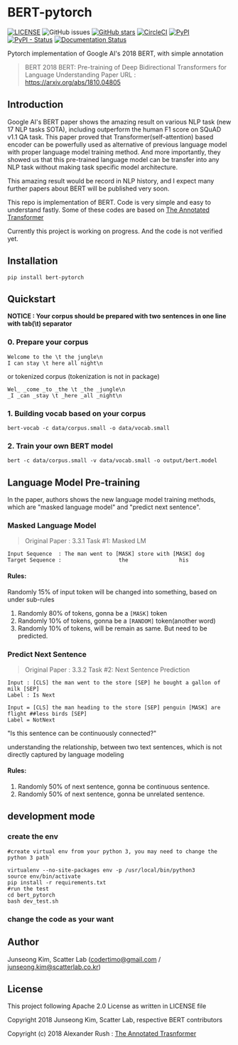 # BERT-pytorch

[![LICENSE](https://img.shields.io/github/license/codertimo/BERT-pytorch.svg)](https://github.com/codertimo/BERT-pytorch/blob/master/LICENSE)
![GitHub issues](https://img.shields.io/github/issues/codertimo/BERT-pytorch.svg)
[![GitHub stars](https://img.shields.io/github/stars/codertimo/BERT-pytorch.svg)](https://github.com/codertimo/BERT-pytorch/stargazers)
[![CircleCI](https://circleci.com/gh/codertimo/BERT-pytorch.svg?style=shield)](https://circleci.com/gh/codertimo/BERT-pytorch)
[![PyPI](https://img.shields.io/pypi/v/bert-pytorch.svg)](https://pypi.org/project/bert_pytorch/)
[![PyPI - Status](https://img.shields.io/pypi/status/bert-pytorch.svg)](https://pypi.org/project/bert_pytorch/)
[![Documentation Status](https://readthedocs.org/projects/bert-pytorch/badge/?version=latest)](https://bert-pytorch.readthedocs.io/en/latest/?badge=latest)

Pytorch implementation of Google AI's 2018 BERT, with simple annotation

> BERT 2018 BERT: Pre-training of Deep Bidirectional Transformers for Language Understanding
> Paper URL : https://arxiv.org/abs/1810.04805


## Introduction

Google AI's BERT paper shows the amazing result on various NLP task (new 17 NLP tasks SOTA), 
including outperform the human F1 score on SQuAD v1.1 QA task. 
This paper proved that Transformer(self-attention) based encoder can be powerfully used as 
alternative of previous language model with proper language model training method. 
And more importantly, they showed us that this pre-trained language model can be transfer 
into any NLP task without making task specific model architecture.

This amazing result would be record in NLP history, 
and I expect many further papers about BERT will be published very soon.

This repo is implementation of BERT. Code is very simple and easy to understand fastly.
Some of these codes are based on [The Annotated Transformer](http://nlp.seas.harvard.edu/2018/04/03/attention.html)

Currently this project is working on progress. And the code is not verified yet.

## Installation
```
pip install bert-pytorch
```

## Quickstart

**NOTICE : Your corpus should be prepared with two sentences in one line with tab(\t) separator**

### 0. Prepare your corpus
```
Welcome to the \t the jungle\n
I can stay \t here all night\n
```

or tokenized corpus (tokenization is not in package)
```
Wel_ _come _to _the \t _the _jungle\n
_I _can _stay \t _here _all _night\n
```


### 1. Building vocab based on your corpus
```shell
bert-vocab -c data/corpus.small -o data/vocab.small
```

### 2. Train your own BERT model
```shell
bert -c data/corpus.small -v data/vocab.small -o output/bert.model
```

## Language Model Pre-training

In the paper, authors shows the new language model training methods, 
which are "masked language model" and "predict next sentence".


### Masked Language Model 

> Original Paper : 3.3.1 Task #1: Masked LM 

```
Input Sequence  : The man went to [MASK] store with [MASK] dog
Target Sequence :                  the                his
```

#### Rules:
Randomly 15% of input token will be changed into something, based on under sub-rules

1. Randomly 80% of tokens, gonna be a `[MASK]` token
2. Randomly 10% of tokens, gonna be a `[RANDOM]` token(another word)
3. Randomly 10% of tokens, will be remain as same. But need to be predicted.

### Predict Next Sentence

> Original Paper : 3.3.2 Task #2: Next Sentence Prediction

```
Input : [CLS] the man went to the store [SEP] he bought a gallon of milk [SEP]
Label : Is Next

Input = [CLS] the man heading to the store [SEP] penguin [MASK] are flight ##less birds [SEP]
Label = NotNext
```

"Is this sentence can be continuously connected?"

 understanding the relationship, between two text sentences, which is
not directly captured by language modeling

#### Rules:

1. Randomly 50% of next sentence, gonna be continuous sentence.
2. Randomly 50% of next sentence, gonna be unrelated sentence.


## development mode
### create the env

```shell
#create virtual env from your python 3, you may need to change the python 3 path`

virtualenv --no-site-packages env -p /usr/local/bin/python3
source env/bin/activate
pip install -r requirements.txt
#run the test
cd bert_pytorch
bash dev_test.sh
```

### change the code as your want


## Author
Junseong Kim, Scatter Lab (codertimo@gmail.com / junseong.kim@scatterlab.co.kr)

## License

This project following Apache 2.0 License as written in LICENSE file

Copyright 2018 Junseong Kim, Scatter Lab, respective BERT contributors

Copyright (c) 2018 Alexander Rush : [The Annotated Trasnformer](https://github.com/harvardnlp/annotated-transformer)

